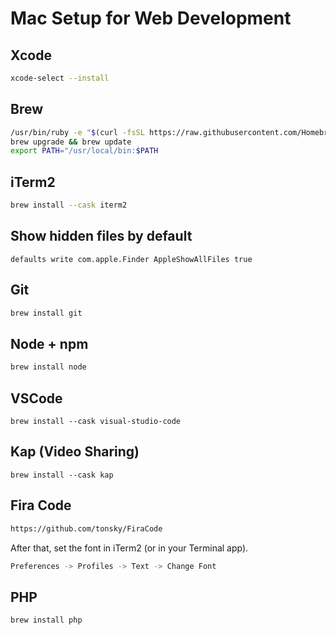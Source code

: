 # Mac Setup for Web Development

## Xcode
```bash
xcode-select --install
```

## Brew

```bash
/usr/bin/ruby -e "$(curl -fsSL https://raw.githubusercontent.com/Homebrew/install/master/install)"
brew upgrade && brew update
export PATH="/usr/local/bin:$PATH
```

## iTerm2
```bash
brew install --cask iterm2
```

## Show hidden files by default
```
defaults write com.apple.Finder AppleShowAllFiles true
```

## Git

```bash
brew install git
```

## Node + npm

```bash
brew install node
```

## VSCode

```
brew install --cask visual-studio-code
```

## Kap (Video Sharing)

```
brew install --cask kap
```

## Fira Code

```bash
https://github.com/tonsky/FiraCode
```

After that, set the font in iTerm2 (or in your Terminal app).

```bash
Preferences -> Profiles -> Text -> Change Font
```

## PHP

```bash
brew install php
```
